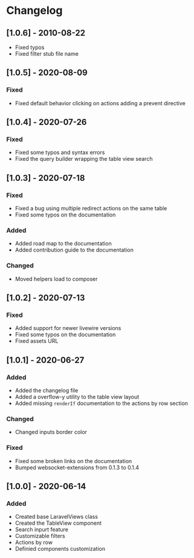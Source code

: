 # Changelog

## [1.0.6] - 2010-08-22
- Fixed typos
- Fixed filter stub file name

## [1.0.5] - 2020-08-09
### Fixed
- Fixed default behavior clicking on actions adding a prevent directive

## [1.0.4] - 2020-07-26
### Fixed
- Fixed some typos and syntax errors
- Fixed the query builder wrapping the table view search

## [1.0.3] - 2020-07-18
### Fixed
- Fixed a bug using multiple redirect actions on the same table
- Fixed some typos on the documentation

### Added
- Added road map to the documentation
- Added contribution guide to the documentation

### Changed
- Moved helpers load to composer

## [1.0.2] - 2020-07-13
### Fixed
- Added support for newer livewire versions
- Fixed some typos on the documentation
- Fixed assets URL

## [1.0.1] - 2020-06-27
### Added
- Added the changelog file
- Added a overflow-y utility to the table view layout
- Added missing `renderIf` documentation to the actions by row section
### Changed
- Changed inputs border color
### Fixed
- Fixed some broken links on the documentation
- Bumped websocket-extensions from 0.1.3 to 0.1.4

## [1.0.0] - 2020-06-14
### Added
- Created base LaravelViews class
- Created the TableView component
 - Search inpurt feature
 - Customizable filters
 - Actions by row
- Definied components customization